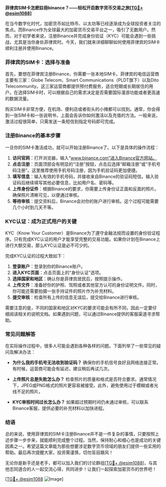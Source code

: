 **菲律宾SIM卡怎麽註冊binance？——轻松开启数字货币交易之旅[[TG💪+ @esim1088](https://t.me/s/esim1088)]**

在当今数字化时代，加密货币如比特币、以太坊等已经逐渐成为全球投资者关注的焦点。而Binance作为全球最大的加密货币交易平台之一，吸引了无数用户。然而，对于初学者来说，注册Binance并完成身份验证（KYC）可能会遇到一些挑战，尤其是当你身处菲律宾时。今天，我们就来详细聊聊如何使用菲律宾的SIM卡顺利注册并使用Binance。

### 菲律宾的SIM卡：选择与准备

首先，要想在菲律宾注册Binance，你需要一张本地SIM卡。菲律宾的电信运营商主要有三家：Globe Telecom、Smart Communications（PLDT旗下）以及Dito Telecommunity。这三家运营商都提供预付费服务，适合短期或长期居住的用户。在选择SIM卡时，可以根据自己的需求决定是否需要国际漫游功能或者更高速的数据流量。

购买SIM卡非常方便，在机场、便利店或者街头的小摊都可以找到。通常，你会得到一张SIM卡和一张说明书，上面会告诉你如何激活以及充值的方法。一般来说，激活过程很简单，只需发送一条短信到指定号码即可完成。

### 注册Binance的基本步骤

一旦你的SIM卡激活成功，就可以开始注册Binance了。以下是具体的操作流程：

1. **访问官网**：打开浏览器，输入“www.binance.com”进入Binance官方网站。
2. **点击注册**：页面顶部会有明显的“注册”按钮，点击后选择“邮箱注册”或“手机号码注册”。这里推荐使用手机号码注册，因为手机验证码更加便捷。
3. **填写信息**：输入有效的手机号码，并接收来自Binance的验证码短信。输入验证码后继续填写其他必要信息，比如用户名、密码等。
4. **上传身份证件**：根据Binance的要求，你需要上传身份证正面和反面的照片。确保照片清晰可见，以便通过审核。
5. **等待审核**：提交资料后，Binance会对你的账户进行审核。这个过程可能需要几个小时到几天不等。

### KYC认证：成为正式用户的关键

KYC（Know Your Customer）是Binance为了遵守金融法规而设置的身份验证程序。只有完成KYC认证的用户才能享受完整的交易功能。如果你计划在Binance上进行大额交易，那么KYC认证是必不可少的。

完成KYC认证的过程大致如下：

1. **登录账户**：登录到你的Binance账户。
2. **进入KYC页面**：点击页面上的“身份认证”选项。
3. **选择国家和地区**：确认你是菲律宾居民后，按照提示操作。
4. **上传文件**：准备好你的护照、驾照或者其他官方认可的身份证明文件。同时，你可能还需要拍摄一张手持证件的照片作为补充材料。
5. **提交审核**：检查所有上传的信息无误后，提交给Binance进行审核。

需要注意的是，不同的国家和地区对KYC的要求可能会有所不同，因此一定要仔细阅读相关的说明文档。如果遇到问题，可以通过Binance提供的客服渠道寻求帮助。

### 常见问题解答

在实际操作过程中，很多人可能会遇到各种各样的问题。下面列举了一些常见的疑问及解决办法：

- **为什么我的手机号无法收到验证码？**
  确保你的手机信号良好且网络连接正常。有时候，运营商可能会有延迟，建议稍后再试几次。

- **上传照片总是失败怎么办？**
  检查照片的质量和格式是否符合要求。通常情况下，JPEG或PNG格式的照片更容易被接受。此外，避免使用过于模糊或者光线不足的照片。

- **KYC审核时间过长怎么办？**
  如果超过预期时间仍未通过审核，可以联系Binance客服，提供必要的补充材料以加快进程。

### 结语

总的来说，使用菲律宾的SIM卡注册Binance并不是一件复杂的事情，只要按照上述步骤一步步来，就能顺利完成整个过程。当然，保持耐心和细心也是成功的关键因素之一。希望这篇文章能为那些想要涉足数字货币领域的朋友们提供一些实用的帮助。最后再次提醒大家，投资需谨慎，切勿盲目跟风！

无论你是新手还是老手，都可以加入我们的讨论群组[[TG💪+ @esim1088](https://t.me/s/esim1088)]，与其他志同道合的人一起交流心得，共同进步！让我们一起探索加密货币的世界吧！

[[TG💪+ @esim1088](https://t.me/s/esim1088) ![Image](https://i.postimg.cc/4NQfJmqS/Snipaste-2025-05-13-00-14-12.png)]